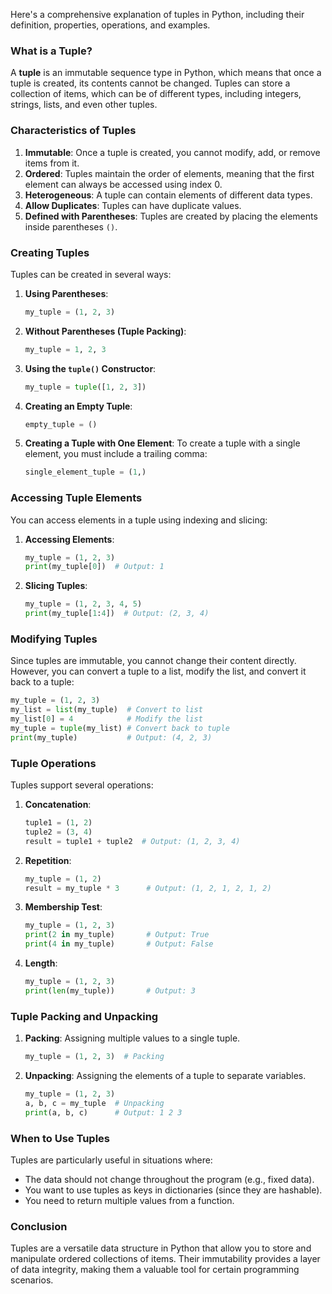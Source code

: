 Here's a comprehensive explanation of tuples in Python, including their definition, properties, operations, and examples.

### What is a Tuple?

A **tuple** is an immutable sequence type in Python, which means that once a tuple is created, its contents cannot be changed. Tuples can store a collection of items, which can be of different types, including integers, strings, lists, and even other tuples.

### Characteristics of Tuples

1. **Immutable**: Once a tuple is created, you cannot modify, add, or remove items from it.
2. **Ordered**: Tuples maintain the order of elements, meaning that the first element can always be accessed using index 0.
3. **Heterogeneous**: A tuple can contain elements of different data types.
4. **Allow Duplicates**: Tuples can have duplicate values.
5. **Defined with Parentheses**: Tuples are created by placing the elements inside parentheses `()`.

### Creating Tuples

Tuples can be created in several ways:

1. **Using Parentheses**:
   ```python
   my_tuple = (1, 2, 3)
   ```

2. **Without Parentheses (Tuple Packing)**:
   ```python
   my_tuple = 1, 2, 3
   ```

3. **Using the `tuple()` Constructor**:
   ```python
   my_tuple = tuple([1, 2, 3])
   ```

4. **Creating an Empty Tuple**:
   ```python
   empty_tuple = ()
   ```

5. **Creating a Tuple with One Element**:
   To create a tuple with a single element, you must include a trailing comma:
   ```python
   single_element_tuple = (1,)
   ```

### Accessing Tuple Elements

You can access elements in a tuple using indexing and slicing:

1. **Accessing Elements**:
   ```python
   my_tuple = (1, 2, 3)
   print(my_tuple[0])  # Output: 1
   ```

2. **Slicing Tuples**:
   ```python
   my_tuple = (1, 2, 3, 4, 5)
   print(my_tuple[1:4])  # Output: (2, 3, 4)
   ```

### Modifying Tuples

Since tuples are immutable, you cannot change their content directly. However, you can convert a tuple to a list, modify the list, and convert it back to a tuple:

```python
my_tuple = (1, 2, 3)
my_list = list(my_tuple)  # Convert to list
my_list[0] = 4            # Modify the list
my_tuple = tuple(my_list) # Convert back to tuple
print(my_tuple)           # Output: (4, 2, 3)
```

### Tuple Operations

Tuples support several operations:

1. **Concatenation**:
   ```python
   tuple1 = (1, 2)
   tuple2 = (3, 4)
   result = tuple1 + tuple2  # Output: (1, 2, 3, 4)
   ```

2. **Repetition**:
   ```python
   my_tuple = (1, 2)
   result = my_tuple * 3      # Output: (1, 2, 1, 2, 1, 2)
   ```

3. **Membership Test**:
   ```python
   my_tuple = (1, 2, 3)
   print(2 in my_tuple)       # Output: True
   print(4 in my_tuple)       # Output: False
   ```

4. **Length**:
   ```python
   my_tuple = (1, 2, 3)
   print(len(my_tuple))       # Output: 3
   ```

### Tuple Packing and Unpacking

1. **Packing**: Assigning multiple values to a single tuple.
   ```python
   my_tuple = (1, 2, 3)  # Packing
   ```

2. **Unpacking**: Assigning the elements of a tuple to separate variables.
   ```python
   my_tuple = (1, 2, 3)
   a, b, c = my_tuple  # Unpacking
   print(a, b, c)      # Output: 1 2 3
   ```

### When to Use Tuples

Tuples are particularly useful in situations where:

- The data should not change throughout the program (e.g., fixed data).
- You want to use tuples as keys in dictionaries (since they are hashable).
- You need to return multiple values from a function.

### Conclusion

Tuples are a versatile data structure in Python that allow you to store and manipulate ordered collections of items. Their immutability provides a layer of data integrity, making them a valuable tool for certain programming scenarios.